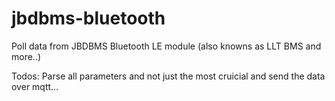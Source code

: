 # jbdbms-bluetooth
Poll data from JBDBMS Bluetooth LE module (also knowns as LLT BMS and more..)

Todos: Parse all parameters and not just the most cruicial and send the data over mqtt... 
